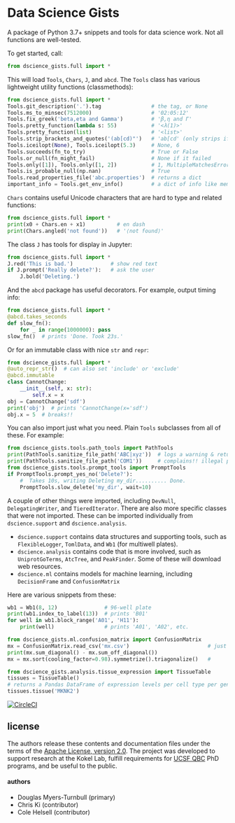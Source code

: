 # Data Science Gists

A package of Python 3.7+ snippets and tools for data science work. Not all functions are well-tested.

To get started, call:
```python
from dscience_gists.full import *
```
This will load `Tools`, `Chars`, `J`, and `abcd`.
The `Tools` class has various lightweight utility functions (classmethods):

```python
from dscience_gists.full import *
Tools.git_description('.').tag                # the tag, or None
Tools.ms_to_minsec(7512000)                   # '02:05:12'
Tools.fix_greek('beta,eta and Gamma')         # 'β,η and Γ'
Tools.pretty_function(lambda s: 55)           # '<λ(1)>'
Tools.pretty_function(list)                   # '<list>'
Tools.strip_brackets_and_quotes('(ab[cd)"')   # 'ab[cd' (only strips if paired)
Tools.iceilopt(None), Tools.iceilopt(5.3)     # None, 6
Tools.succeeds(fn_to_try)                     # True or False
Tools.or_null(fn_might_fail)                  # None if it failed
Tools.only([1]), Tools.only([1, 2])           # 1, MultipleMatchesError
Tools.is_probable_null(np.nan)                # True
Tools.read_properties_file('abc.properties')  # returns a dict
important_info = Tools.get_env_info()         # a dict of info like memory usage, cpu, host name, etc.
```

`Chars` contains useful Unicode characters that are hard to type and related functions:
```python
from dscience_gists.full import *
print(x0 + Chars.en + x1)          # en dash
print(Chars.angled('not found'))   # '⟨not found⟩'
```

The class `J` has tools for display in Jupyter:

```python
from dscience_gists.full import *
J.red('This is bad.')            # show red text
if J.prompt('Really delete?'):   # ask the user
    J.bold('Deleting.')
```

And the `abcd` package has useful decorators.
For example, output timing info:
```python
from dscience_gists.full import *
@abcd.takes_seconds
def slow_fn():
    for _ in range(1000000): pass
slow_fn()  # prints 'Done. Took 23s.'
```

Or for an immutable class with nice `str` and `repr`:

```python
from dscience_gists.full import *
@auto_repr_str()  # can also set 'include' or 'exclude'
@abcd.immutable
class CannotChange:
    __init__(self, x: str):
        self.x = x
obj = CannotChange('sdf')
print('obj')  # prints 'CannotChange(x='sdf')
obj.x = 5  # breaks!!
``` 

You can also import just what you need. Plain `Tools` subclasses from all of these. For example:

```python
from dscience_gists.tools.path_tools import PathTools
print(PathTools.sanitize_file_path('ABC|xyz'))  # logs a warning & returns 'ABC_xyz'
print(PathTools.sanitize_file_path('COM1'))     # complains!! illegal path on Windows.
from dscience_gists.tools.prompt_tools import PromptTools
if PromptTools.prompt_yes_no('Delete?'):
    #  Takes 10s, writing Deleting my_dir.......... Done.
    PromptTools.slow_delete('my_dir', wait=10)
```

A couple of other things were imported, including `DevNull`, `DelegatingWriter`, and `TieredIterator`.
There are also more specific classes that were not imported.
These can be imported individually from `dscience.support` and `dscience.analysis`.
- `dscience.support` contains data structures and supporting tools, such as `FlexibleLogger`, `TomlData`, and `Wb1` (for multiwell plates).
- `dscience.analysis` contains code that is more involved, such as `UniprotGoTerms`, `AtcTree`, and `PeakFinder`. Some of these will download web resources.
- `dscience.ml` contains models for machine learning, including `DecisionFrame` and `ConfusionMatrix`

Here are various snippets from these:

```python
wb1 = Wb1(8, 12)               # 96-well plate
print(wb1.index_to_label(13))  # prints 'B01'
for well in wb1.block_range('A01', 'H11'):
    print(well)                # prints 'A01', 'A02', etc.
```

```python
from dscience_gists.ml.confusion_matrix import ConfusionMatrix
mx = ConfusionMatrix.read_csv('mx.csv')                         # just a subclass of pd.DataFrame
print(mx.sum_diagonal() - mx.sum_off_diagonal())
mx = mx.sort(cooling_factor=0.98).symmetrize().triagonalize()   # 
```

```python
from dscience_gists.analysis.tissue_expression import TissueTable
tissues = TissueTable()
# returns a Pandas DataFrame of expression levels per cell type per gene for this tissue.
tissues.tissue('MKNK2')
```

[![CircleCI](https://circleci.com/gh/kokellab/klgists.svg?style=shield)](https://circleci.com/gh/kokellab/klgists)

## license

The authors release these contents and documentation files under the terms of the [Apache License, version 2.0](https://www.apache.org/licenses/LICENSE-2.0).
The project was developed to support research at the Kokel Lab, fulfill requirements for [UCSF QBC](http://qbc.ucsf.edu/) PhD programs, and be useful to the public.

#### authors
- Douglas Myers-Turnbull (primary)
- Chris Ki (contributor)
- Cole Helsell (contributor)